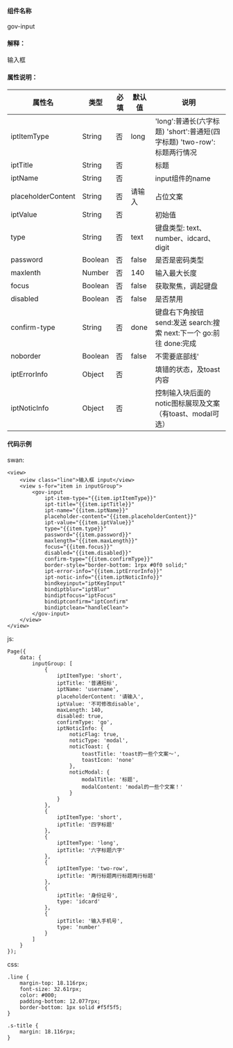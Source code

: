 #### 组件名称
gov-input

#### 解释：
输入框

#### 属性说明：
|属性名 | 类型 | 必填 | 默认值 |说明 |
|---|---|---|---|---|
|iptItemType |String |否|long|&#39;long&#39;:普通长(六字标题) &#39;short&#39;:普通短(四字标题) &#39;two-row&#39;:标题两行情况|
|iptTitle |String |否||标题|
|iptName |String |否||input组件的name|
|placeholderContent |String |否|请输入|占位文案|
|iptValue |String |否||初始值|
|type |String |否|text|键盘类型: text、number、idcard、digit|
|password |Boolean |否|false|是否是密码类型|
|maxlenth |Number |否|140|输入最大长度|
|focus |Boolean |否|false|获取聚焦，调起键盘|
|disabled |Boolean |否|false|是否禁用|
|confirm-type |String |否|done|键盘右下角按钮 send:发送 search:搜索 next:下一个 go:前往 done:完成|
|noborder |Boolean |否|false|不需要底部线&#39;|
|iptErrorInfo |Object |否||填错的状态，及toast内容|
|iptNoticInfo |Object |否||控制输入块后面的notic图标展现及文案（有toast、modal可选）|

#### 代码示例
swan:
```
<view>
    <view class="line">输入框 input</view>
    <view s-for="item in inputGroup">
        <gov-input
            ipt-item-type="{{item.iptItemType}}"
            ipt-title="{{item.iptTitle}}"
            ipt-name="{{item.iptName}}"
            placeholder-content="{{item.placeholderContent}}"
            ipt-value="{{item.iptValue}}"
            type="{{item.type}}"
            password="{{item.password}}"
            maxlength="{{item.maxLength}}"
            focus="{{item.focus}}"
            disabled="{{item.disabled}}"
            confirm-type="{{item.confirmType}}"
            border-style="border-bottom: 1rpx #0f0 solid;"
            ipt-error-info="{{item.iptErrorInfo}}"
            ipt-notic-info="{{item.iptNoticInfo}}"
            bindkeyinput="iptKeyInput"
            bindiptblur="iptBlur"
            bindiptfocus="iptFocus"
            bindiptconfirm="iptConfirm"
            bindiptclean="handleClean">
        </gov-input>
    </view>
</view>
```
js:
```
Page({
    data: {
        inputGroup: [
            {
                iptItemType: 'short',
                iptTitle: '普通短标',
                iptName: 'username',
                placeholderContent: '请输入',
                iptValue: '不可修改disable',
                maxLength: 140,
                disabled: true,
                confirmType: 'go',
                iptNoticInfo: {
                    noticFlag: true,
                    noticType: 'modal',
                    noticToast: {
                        toastTitle: 'toast的一些个文案～',
                        toastIcon: 'none'
                    },
                    noticModal: {
                        modalTitle: '标题',
                        modalContent: 'modal的一些个文案！'
                    }
                }
            },
            {
                iptItemType: 'short',
                iptTitle: '四字标题'
            },
            {
                iptItemType: 'long',
                iptTitle: '六字标题六字'
            },
            {
                iptItemType: 'two-row',
                iptTitle: '两行标题两行标题两行标题'
            },
            {
                iptTitle: '身份证号',
                type: 'idcard'
            },
            {
                iptTitle: '输入手机号',
                type: 'number'
            }
        ]
    }
});
```
css:
```
.line {
    margin-top: 18.116rpx;
    font-size: 32.61rpx;
    color: #000;
    padding-bottom: 12.077rpx;
    border-bottom: 1px solid #f5f5f5;
}

.s-title {
    margin: 18.116rpx;
}
```